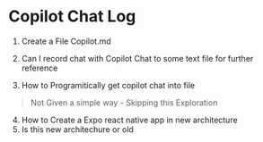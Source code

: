 # Copilot Chat Log

1. Create a File Copilot.md

2. Can I record chat with Copilot Chat to some text file for further reference

3. How to Programitically get copilot chat into file
> Not Given a simple way - Skipping this Exploration
4. How to Create a Expo react native app in new architecture
5. Is this new architechure or old
